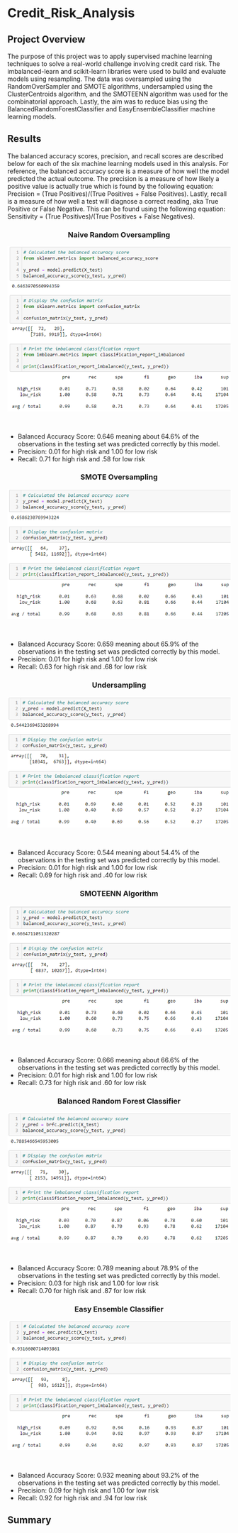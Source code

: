 # Credit_Risk_Analysis
## Project Overview
The purpose of this project was to apply supervised machine learning techniques to solve a real-world challenge involving credit card risk. The imbalanced-learn and scikit-learn libraries were used to build and evaluate models using resampling. The data was oversampled using the RandomOverSampler and SMOTE algorithms, undersampled using the ClusterCentroids algorithm, and the SMOTEENN algorithm was used for the combinatorial approach. Lastly, the aim was to reduce bias using the BalancedRandomForestClassifier and EasyEnsembleClassifier machine learning models. 

## Results
The balanced accuracy scores, precision, and recall scores are described below for each of the six machine learning models used in this analysis. For reference, the balanced 
accuracy score is a measure of how well the model predicted the actual outcome. The precision is a measure of how likely a positive value is actually true which is found by the 
following equation: Precision = (True Positives)/(True Positives + False Positives). Lastly, recall is a measure of how well a test will diagnose a correct reading, aka True
Positive or False Negative. This can be found using the following equation: Sensitivity = (True Positives)/(True Positives + False Negatives). 

<h3 align="center">Naive Random Oversampling</h3>
<p align="center">
    <img src= "https://github.com/Bropell/Credit_Risk_Analysis/blob/main/Resources/Naive_Random_Oversampling.png"/>
</p><br>

- Balanced Accuracy Score: 0.646 meaning about 64.6% of the observations in the testing set was predicted correctly by this model.
- Precision: 0.01 for high risk and 1.00 for low risk
- Recall: 0.71 for high risk and .58 for low risk<br>

<h3 align="center">SMOTE Oversampling</h3>
<p align="center">
    <img src= "https://github.com/Bropell/Credit_Risk_Analysis/blob/main/Resources/SMOTE_Oversampling.png"/>
</p><br>

- Balanced Accuracy Score: 0.659 meaning about 65.9% of the observations in the testing set was predicted correctly by this model.
- Precision: 0.01 for high risk and 1.00 for low risk
- Recall: 0.63 for high risk and .68 for low risk<br>

<h3 align="center">Undersampling</h3>
<p align="center">
    <img src= "https://github.com/Bropell/Credit_Risk_Analysis/blob/main/Resources/Undersampling.png"/>
</p><br>

- Balanced Accuracy Score: 0.544 meaning about 54.4% of the observations in the testing set was predicted correctly by this model.
- Precision: 0.01 for high risk and 1.00 for low risk
- Recall: 0.69 for high risk and .40 for low risk<br>

<h3 align="center">SMOTEENN Algorithm</h3>
<p align="center">
    <img src= "https://github.com/Bropell/Credit_Risk_Analysis/blob/main/Resources/SMOTEENN.png"/>
</p><br>

- Balanced Accuracy Score: 0.666 meaning about 66.6% of the observations in the testing set was predicted correctly by this model.
- Precision: 0.01 for high risk and 1.00 for low risk
- Recall: 0.73 for high risk and .60 for low risk<br>

<h3 align="center">Balanced Random Forest Classifier</h3>
<p align="center">
    <img src= "https://github.com/Bropell/Credit_Risk_Analysis/blob/main/Resources/Balanced_Random_Forest.png"/>
</p><br>

- Balanced Accuracy Score: 0.789 meaning about 78.9% of the observations in the testing set was predicted correctly by this model.
- Precision: 0.03 for high risk and 1.00 for low risk
- Recall: 0.70 for high risk and .87 for low risk<br>

<h3 align="center">Easy Ensemble Classifier</h3>
<p align="center">
    <img src= "https://github.com/Bropell/Credit_Risk_Analysis/blob/main/Resources/Easy_Ensemble_AdaBoost.png"/>
</p><br>

- Balanced Accuracy Score: 0.932 meaning about 93.2% of the observations in the testing set was predicted correctly by this model.
- Precision: 0.09 for high risk and 1.00 for low risk
- Recall: 0.92 for high risk and .94 for low risk<br>

## Summary